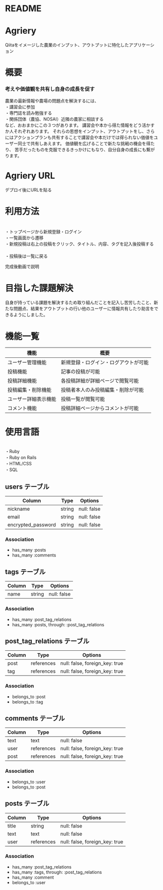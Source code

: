 # README

# Agriery
Qiitaをイメージした農業のインプット、アウトプットに特化したアプリケーション

# 概要
### 考えや価値観を共有し自身の成長を促す

農業の最新情報や農場の問題点を解決するには、
<br>・講習会に参加
<br>・専門誌を読み勉強する
<br>・関係団体（農協、NOSAI）近隣の農家に相談する
<br>など、おおまかにこの３つがあります。
講習会や本から得た情報をどう活かすか人それぞれあります。
それらの思想をインプット、アウトプットをし、さらにはアクションプランも共有することで講習会や本だけでは得られない価値をユーザー同士で共有しあえます。
価値観を広げることで新たな挑戦の機会を得たり、 苦手だったものを克服できるきっかけにもなり、自分自身の成長にも繋がります。

# Agriery URL
 デプロイ後にURLを貼る
 
 # 利用方法
 　　<br>・トップページから新規登録・ログイン
 　　<br>・一覧画面から遷移
 　　<br>・新規投稿は右上の投稿をクリック、タイトル、内容、タグを記入後投稿する
 　　<br>・投稿後は一覧に戻る
 
 完成後動画で説明
 
 
 # 目指した課題解決
 自身が持っている課題を解決するため取り組んだことを記入し苦労したこと、新たな問題点、結果をアウトプットの行い他のユーザーに情報共有したり助言をできるようにしました。
 
# 機能一覧

|            機能       |             概要             | 
| ------------------   | ---------------------------- | 
| ユーザー管理機能        | 新規登録・ログイン・ログアウトが可能   |
| 投稿機能              | 記事の投稿が可能                |
|投稿詳細機能|各投稿詳細が詳細ページで閲覧可能|　
|投稿編集・削除機能|投稿者本人のみ投稿編集・削除が可能|
|ユーザー詳細表示機能|投稿一覧が閲覧可能|
|コメント機能|投稿詳細ページからコメントが可能|

# 使用言語
  <br>・Ruby
  <br>・Ruby on Rails
  <br>・HTML/CSS
  <br>・SQL


## users テーブル

| Column             | Type   | Options     |
| ------------------ | ------ | ----------- |
| nickname           | string | null: false |
| email              | string | null: false |
| encrypted_password | string | null: false |

### Association

- has_many :posts
- has_many :comments

## tags テーブル

| Column | Type   | Options     |
| ------ | ------ | ----------- |
| name   | string | null: false |

### Association

- has_many :post_tag_relations
- has_many :posts, through: :post_tag_relations

## post_tag_relations テーブル

| Column | Type       | Options                        |
| ------ | ---------- | ------------------------------ |
| post   | references | null: false, foreign_key: true |
| tag    | references | null: false, foreign_key: true |

### Association

- belongs_to :post
- belongs_to :tag

## comments テーブル

| Column  | Type       | Options                        |
| ------- | ---------- | ------------------------------ |
| text    | text       | null: false                    |
| user    | references | null: false, foreign_key: true |
| post    | references | null: false, foreign_key: true |

### Association

- belongs_to :user
- belongs_to :post

## posts テーブル

| Column  | Type       | Options                        |
| ------- | ---------- | ------------------------------ |
| title   | string     | null: false                    |
| text    | text       | null: false                    |
| user    | references | null: false, foreign_key: true |

### Association

- has_many :post_tag_relations
- has_many :tags, through: :post_tag_relations
- has_many :comment
- belongs_to :user


